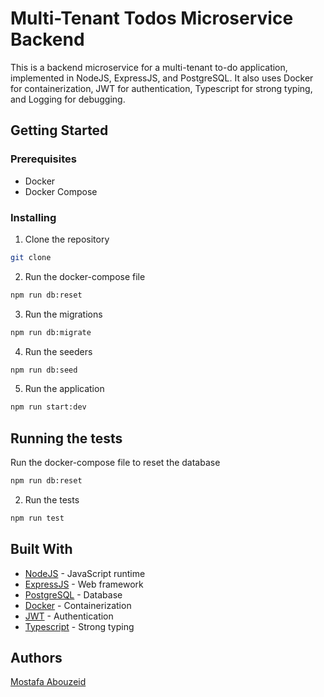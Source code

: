 # Multi-Tenant Todos Microservice Backend

This is a backend microservice for a multi-tenant to-do application, implemented in NodeJS, ExpressJS, and PostgreSQL. It also uses Docker for containerization, JWT for authentication, Typescript for strong typing, and Logging for debugging.

## Getting Started

### Prerequisites

-   Docker
-   Docker Compose

### Installing

1. Clone the repository

```bash
git clone
```

2. Run the docker-compose file

```bash
npm run db:reset
```

3. Run the migrations

```bash
npm run db:migrate
```

4. Run the seeders

```bash
npm run db:seed
```

5. Run the application

```bash
npm run start:dev
```

## Running the tests

Run the docker-compose file to reset the database

```bash
npm run db:reset
```

2. Run the tests

```bash
npm run test
```

## Built With

-   [NodeJS](https://nodejs.org/en/) - JavaScript runtime
-   [ExpressJS](https://expressjs.com/) - Web framework
-   [PostgreSQL](https://www.postgresql.org/) - Database
-   [Docker](https://www.docker.com/) - Containerization
-   [JWT](https://jwt.io/) - Authentication
-   [Typescript](https://www.typescriptlang.org/) - Strong typing

## Authors

[Mostafa Abouzeid](https://github.com/Mostafatalaat770)
